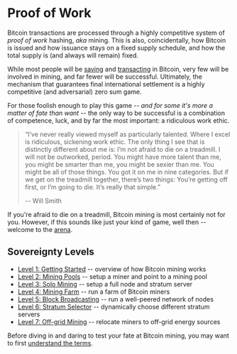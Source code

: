 # Proof of Work

Bitcoin transactions are processed through
 a highly competitive system of
 *proof of work* hashing, *aka* mining.
This is also, coincidentally, how Bitcoin
 is issued and how issuance stays on
 a fixed supply schedule, and how the
 total supply is (and always will remain) fixed.

While most people will be
 [saving](../saving/)
 and
 [transacting](../commerce) in Bitcoin,
 very few will be involved
 in mining, and far fewer will be successful.
Ultimately, the mechanism that guarantees
 final international settlement is a
 highly competitive (and adversarial)
 zero sum game.

For those foolish enough to play this game
 -- *and for some it's more a matter of fate than
 want* --
 the only way to be successful is a
 combination of competence, luck, and
 by far the most important: a ridiculous 
 work ethic.

> “I’ve never really viewed myself as particularly talented. 
> Where I excel is ridiculous, sickening 
> work ethic.
> The only thing I see that is distinctly
> different about me is:
> I’m not afraid to die on a treadmill. 
> I will not be outworked, period.
> You might have more talent than me,
> you might be smarter than me,
> you might be sexier than me.
> You might be all of those things.
> You got it on me in nine categories.
> But if we get on the treadmill together,
> there’s two things:
> You’re getting off first, or I’m going to die.
> It’s really that simple.”
>  
> -- Will Smith

If you're afraid to die on a treadmill,
 Bitcoin mining is most certainly not
 for you.
However, if this sounds like
 just your kind of game,
 well then -- welcome to the
 [arena](https://en.wikipedia.org/wiki/Citizenship_in_a_Republic).


## Sovereignty Levels

* [Level 1: Getting Started](sovereignty/level-1) -- 
 overview of how Bitcoin mining works
* [Level 2: Mining Pools](sovereignty/level-2) --
 setup a miner and point to a mining pool
* [Level 3: Solo Mining](sovereignty/level-3) --
 setup a full node and stratum server
* [Level 4: Mining Farm](sovereignty/level-4) --
 run a farm of Bitcoin miners
* [Level 5: Block Broadcasting](sovereignty/level-5) --
 run a well-peered network of nodes
* [Level 6: Stratum Selector](sovereignty/level-6) --
 dynamically choose different stratum servers
* [Level 7: Off-grid Mining](sovereignty/level-7) --
 relocate miners to off-grid energy sources

Before diving in and daring to test your fate
 at Bitcoin mining, you may want to first
 [understand the terms](understand-the-terms.md).

